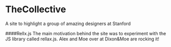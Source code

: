 # TheCollective
A site to highlight a group of amazing designers at Stanford

####Rellx.js
The main motivation behind the site was to experiment with the JS library called rellax.js. Alex and Moe over at Dixon&Moe are rocking it!

